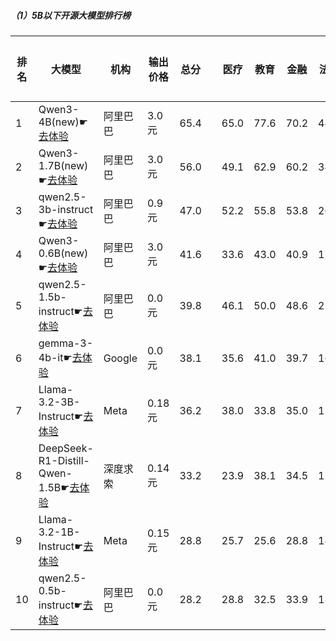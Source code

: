##### （1）5B以下开源大模型排行榜
|排名|大模型|机构|输出价格|总分| |医疗|教育|金融|法律|行政公务|心理健康|推理与数学计算|语言与指令遵从|
|---|-----|---|-------|---|-|----|---|---|---|------|-------|-----------|------------|
|1|Qwen3-4B(new)☛[去体验](https://nonelinear.com/static/modelcompare.html?type=open-source)|阿里巴巴|3.0元|65.4| |        65.0|77.6|70.2|44.4|        60.0|55.8|        73.8|76.0|
|2|Qwen3-1.7B(new)☛[去体验](https://nonelinear.com/static/modelcompare.html?type=open-source)|阿里巴巴|3.0元|56.0| |        49.1|62.9|60.2|34.5|        50.0|50.0|        68.5|73.1|
|3|qwen2.5-3b-instruct☛[去体验](https://nonelinear.com/static/modelcompare.html?type=open-source)|阿里巴巴|0.9元|47.0| |        52.2|55.8|53.8|26.9|        42.0|43.8|        39.6|62.4|
|4|Qwen3-0.6B(new)☛[去体验](https://nonelinear.com/static/modelcompare.html?type=open-source)|阿里巴巴|3.0元|41.6| |        33.6|43.0|40.9|17.8|        46.7|30.9|        52.5|67.4|
|5|qwen2.5-1.5b-instruct☛[去体验](https://nonelinear.com/static/modelcompare.html?type=open-source)|阿里巴巴|0.0元|39.8| |        46.1|50.0|48.6|25.6|        35.0|39.6|        24.7|48.5|
|6|gemma-3-4b-it☛[去体验](https://nonelinear.com/static/modelcompare.html?type=open-source)|Google|0.0元|38.1| |        35.6|41.0|39.7|16.6|        39.5|29.2|        49.2|54.4|
|7|Llama-3.2-3B-Instruct☛[去体验](https://nonelinear.com/static/modelcompare.html?type=open-source)|Meta|0.18元|36.2| |        38.0|33.8|35.0|17.1|        34.0|29.6|        39.7|62.0|
|8|DeepSeek-R1-Distill-Qwen-1.5B☛[去体验](https://nonelinear.com/static/modelcompare.html?type=open-source)|深度求索|0.14元|33.2| |        23.9|38.1|34.5|15.4|        34.5|23.9|        46.3|49.0|
|9|Llama-3.2-1B-Instruct☛[去体验](https://nonelinear.com/static/modelcompare.html?type=open-source)|Meta|0.15元|28.8| |        25.7|25.6|28.8|14.6|        29.0|21.1|        33.1|52.5|
|10|qwen2.5-0.5b-instruct☛[去体验](https://nonelinear.com/static/modelcompare.html?type=open-source)|阿里巴巴|0.0元|28.2| |        28.8|32.5|33.9|18.4|        22.5|24.5|        25.4|39.3|
    
